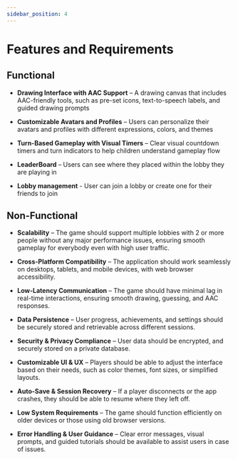 ```yaml
---
sidebar_position: 4
---
```


# Features and Requirements

## Functional

* **Drawing Interface with AAC Support** – A drawing canvas that includes AAC-friendly tools, such as pre-set icons, text-to-speech labels, and guided drawing prompts

* **Customizable Avatars and Profiles** – Users can personalize their avatars and profiles with different expressions, colors, and themes

* **Turn-Based Gameplay with Visual Timers** – Clear visual countdown timers and turn indicators to help children understand gameplay flow

* **LeaderBoard** – Users can see where they placed within the lobby they are playing in

* **Lobby management** - User can join a lobby or create one for their friends to join
  
## Non-Functional

* **Scalability** – The game should support multiple lobbies with 2 or more people without any major performance issues, ensuring smooth gameplay for everybody even with high user traffic.

* **Cross-Platform Compatibility** – The application should work seamlessly on desktops, tablets, and mobile devices, with web browser accessibility.

* **Low-Latency Communication** – The game should have minimal lag in real-time interactions, ensuring smooth drawing, guessing, and AAC responses.

* **Data Persistence** – User progress, achievements, and settings should be securely stored and retrievable across different sessions.

* **Security & Privacy Compliance** – User data should be encrypted, and securely stored on a private database.

* **Customizable UI & UX** – Players should be able to adjust the interface based on their needs, such as color themes, font sizes, or simplified layouts.

* **Auto-Save & Session Recovery** – If a player disconnects or the app crashes, they should be able to resume where they left off.

* **Low System Requirements** – The game should function efficiently on older devices or those using old browser versions.

* **Error Handling & User Guidance** – Clear error messages, visual prompts, and guided tutorials should be available to assist users in case of issues.

